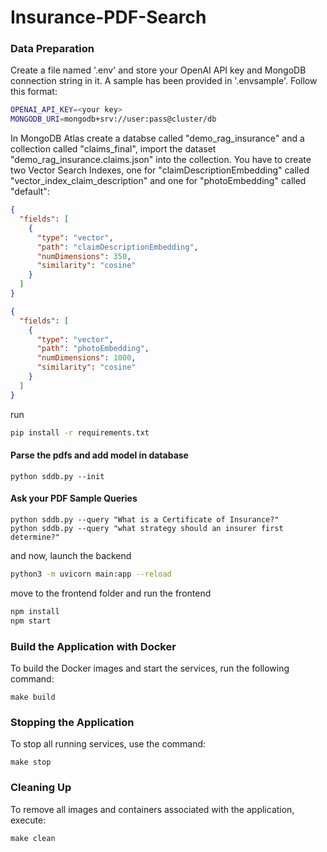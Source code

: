 # Insurance-PDF-Search

### Data Preparation

Create a file named '.env' and store your OpenAI API key and MongoDB connection string in it. A sample has been provided in '.envsample'. Follow this format:

```bash
OPENAI_API_KEY=<your key>
MONGODB_URI=mongodb+srv://user:pass@cluster/db
```

In MongoDB Atlas create a databse called "demo_rag_insurance" and a collection called "claims_final", import the dataset "demo_rag_insurance.claims.json" into the collection. You have to create two Vector Search Indexes, one for "claimDescriptionEmbedding" called "vector_index_claim_description" and one for "photoEmbedding" called "default":

```json
{
  "fields": [
    {
      "type": "vector",
      "path": "claimDescriptionEmbedding",
      "numDimensions": 350,
      "similarity": "cosine"
    }
  ]
}
```

```json
{
  "fields": [
    {
      "type": "vector",
      "path": "photoEmbedding",
      "numDimensions": 1000,
      "similarity": "cosine"
    }
  ]
}
```

run

```bash
pip install -r requirements.txt
```

#### Parse the pdfs and add model in database

```
python sddb.py --init
```

#### Ask your PDF Sample Queries

```
python sddb.py --query "What is a Certificate of Insurance?"
python sddb.py --query "what strategy should an insurer first determine?"
```

and now, launch the backend

```bash
python3 -m uvicorn main:app --reload
```

move to the frontend folder and run the frontend

```bash
npm install
npm start
```

### Build the Application with Docker

To build the Docker images and start the services, run the following command:

```
make build
```

### Stopping the Application

To stop all running services, use the command:

```
make stop
```

### Cleaning Up

To remove all images and containers associated with the application, execute:

```
make clean
```
